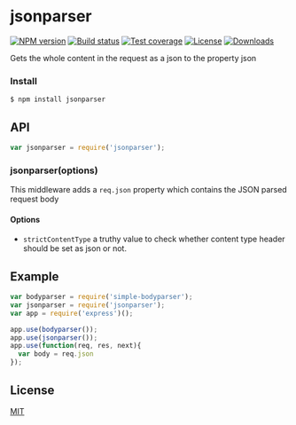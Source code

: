 # jsonparser

[![NPM version][npm-image]][npm-url]
[![Build status][travis-image]][travis-url]
[![Test coverage][coveralls-image]][coveralls-url]
[![License][license-image]][license-url]
[![Downloads][downloads-image]][downloads-url]

Gets the whole content in the request as a json to the property json

### Install

```sh
$ npm install jsonparser
```

## API

```js
var jsonparser = require('jsonparser');
```

### jsonparser(options)

This middleware adds a `req.json` property which contains the JSON parsed request body

#### Options
- `strictContentType` a truthy value to check whether content type header should be set as json or not.

## Example

```js
var bodyparser = require('simple-bodyparser');
var jsonparser = require('jsonparser');
var app = require('express')();

app.use(bodyparser());
app.use(jsonparser());
app.use(function(req, res, next){
  var body = req.json
});
```

## License

[MIT](LICENSE)


[npm-image]: https://img.shields.io/npm/v/jsonparser.svg?style=flat-square
[npm-url]: https://npmjs.org/package/jsonparser
[github-tag]: http://img.shields.io/github/tag/cosmosgenius/jsonparser.svg?style=flat-square
[github-url]: https://github.com/cosmosgenius/jsonparser/tags
[travis-image]: https://img.shields.io/travis/cosmosgenius/jsonparser.svg?style=flat-square
[travis-url]: https://travis-ci.org/cosmosgenius/jsonparser
[coveralls-image]: https://img.shields.io/coveralls/cosmosgenius/jsonparser.svg?style=flat-square
[coveralls-url]: https://coveralls.io/r/cosmosgenius/jsonparser?branch=master
[license-image]: http://img.shields.io/npm/l/jsonparser.svg?style=flat-square
[license-url]: LICENSE
[downloads-image]: http://img.shields.io/npm/dm/jsonparser.svg?style=flat-square
[downloads-url]: https://npmjs.org/package/jsonparser
